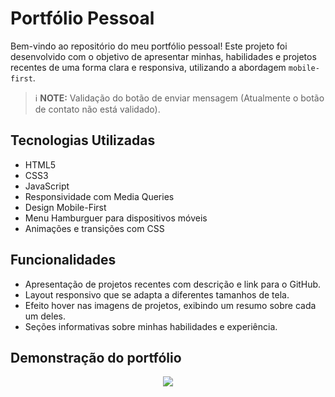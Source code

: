 # Portfólio Pessoal
Bem-vindo ao repositório do meu portfólio pessoal! Este projeto foi desenvolvido com o objetivo de apresentar minhas, habilidades e projetos recentes de uma forma clara e responsiva, utilizando a abordagem `mobile-first`.

 > ℹ️ **NOTE:** Validação do botão de enviar mensagem (Atualmente o botão de contato não está validado).

## Tecnologias Utilizadas
- HTML5
- CSS3
- JavaScript
- Responsividade com Media Queries
- Design Mobile-First
- Menu Hamburguer para dispositivos móveis
- Animações e transições com CSS

## Funcionalidades
- Apresentação de projetos recentes com descrição e link para o GitHub.
- Layout responsivo que se adapta a diferentes tamanhos de tela.
- Efeito hover nas imagens de projetos, exibindo um resumo sobre cada um deles.
- Seções informativas sobre minhas habilidades e experiência.

## Demonstração do portfólio

 <p align="center">
    <img src="video.gif">
 </p>